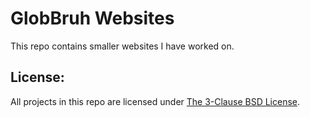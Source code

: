 # GlobBruh Websites

This repo contains smaller websites I have worked on. 

## License:

All projects in this repo are licensed under [The 3-Clause BSD License](https://opensource.org/license/bsd-3-clause).
